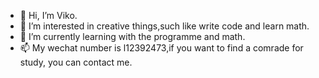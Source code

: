 - 👋 Hi, I’m Viko.
- 👀 I’m interested in creative things,such like write code and learn math. 
- 🌱 I’m currently learning with the programme and math.
- 📫 My wechat number is l12392473,if you want to find a comrade for study, you can contact me. 

<!---
Viko0324/Viko0324 is a ✨ special ✨ repository because its `README.md` (this file) appears on your GitHub profile.
You can click the Preview link to take a look at your changes.
--->
